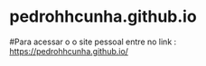 # pedrohhcunha.github.io
#Para acessar o  o site pessoal entre no link :
https://pedrohhcunha.github.io/
